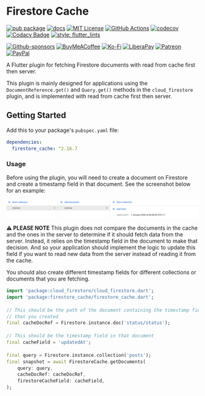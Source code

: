 # Firestore Cache

[![pub package](https://img.shields.io/pub/v/firestore_cache.svg)](https://pub.dartlang.org/packages/firestore_cache)
[![docs](https://img.shields.io/badge/docs-latest-blue.svg)](https://pub.dev/documentation/firestore_cache/latest/)
[![MIT License](https://img.shields.io/github/license/zeshuaro/firestore_cache.svg)](https://github.com/zeshuaro/firestore_cache/blob/master/LICENSE)
[![GitHub Actions](https://github.com/zeshuaro/firestore_cache/actions/workflows/github-actions.yml/badge.svg)](https://github.com/zeshuaro/firestore_cache/actions/workflows/github-actions.yml)
[![codecov](https://codecov.io/gh/zeshuaro/firestore_cache/branch/main/graph/badge.svg)](https://codecov.io/gh/zeshuaro/firestore_cache)
[![Codacy Badge](https://app.codacy.com/project/badge/Grade/4b2fca5d3031431da63158719514eeba)](https://app.codacy.com/gh/zeshuaro/firestore_cache/dashboard?utm_source=gh&utm_medium=referral&utm_content=&utm_campaign=Badge_grade)
[![style: flutter_lints](https://img.shields.io/badge/style-flutter__lints-4BC0F5.svg)](https://pub.dev/packages/flutter_lints)

[![Github-sponsors](https://img.shields.io/badge/sponsor-30363D?style=for-the-badge&logo=GitHub-Sponsors&logoColor=#EA4AAA)](https://github.com/sponsors/zeshuaro)
[![BuyMeACoffee](https://img.shields.io/badge/Buy%20Me%20a%20Coffee-ffdd00?style=for-the-badge&logo=buy-me-a-coffee&logoColor=black)](https://www.buymeacoffee.com/zeshuaro)
[![Ko-Fi](https://img.shields.io/badge/Ko--fi-F16061?style=for-the-badge&logo=ko-fi&logoColor=white)](https://ko-fi.com/zeshuaro)
[![LiberaPay](https://img.shields.io/badge/Liberapay-F6C915?style=for-the-badge&logo=liberapay&logoColor=black)](https://liberapay.com/zeshuaro/)
[![Patreon](https://img.shields.io/badge/Patreon-F96854?style=for-the-badge&logo=patreon&logoColor=white)](https://patreon.com/zeshuaro)
[![PayPal](https://img.shields.io/badge/PayPal-00457C?style=for-the-badge&logo=paypal&logoColor=white)](https://paypal.me/JoshuaTang)

A Flutter plugin for fetching Firestore documents with read from cache first then server.

This plugin is mainly designed for applications using the `DocumentReference.get()` and `Query.get()` methods in the `cloud_firestore` plugin, and is implemented with read from cache first then server.

## Getting Started

Add this to your package's `pubspec.yaml` file:

```yaml
dependencies:
  firestore_cache: ^2.16.7
```

### Usage

Before using the plugin, you will need to create a document on Firestore and create a timestamp field in that document. See the screenshot below for an example:

![Firestore Screenshot](https://github.com/zeshuaro/firestore_cache/raw/main/images/firestore_screenshot.png)

__⚠️ PLEASE NOTE__ This plugin does not compare the documents in the cache and the ones in the server to determine if it should fetch data from the server. Instead, it relies on the timestamp field in the document to make that decision. And so your application should implement the logic to update this field if you want to read new data from the server instead of reading it from the cache.

You should also create different timestamp fields for different collections or documents that you are fetching.

```dart
import 'package:cloud_firestore/cloud_firestore.dart';
import 'package:firestore_cache/firestore_cache.dart';

// This should be the path of the document containing the timestamp field
// that you created
final cacheDocRef = Firestore.instance.doc('status/status');

// This should be the timestamp field in that document
final cacheField = 'updatedAt';

final query = Firestore.instance.collection('posts');
final snapshot = await FirestoreCache.getDocuments(
    query: query,
    cacheDocRef: cacheDocRef,
    firestoreCacheField: cacheField,
);
```
